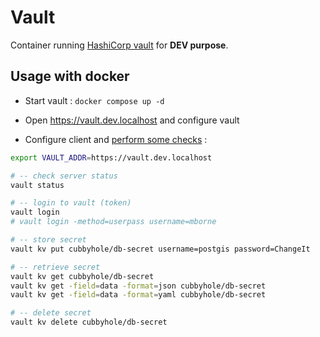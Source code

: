 # Vault

Container running [HashiCorp vault](https://www.vaultproject.io/) for **DEV purpose**.

## Usage with docker

* Start vault : `docker compose up -d`

* Open https://vault.dev.localhost and configure vault

* Configure client and [perform some checks](https://learn.hashicorp.com/vault?track=getting-started#getting-started) :

```bash
export VAULT_ADDR=https://vault.dev.localhost

# -- check server status
vault status

# -- login to vault (token)
vault login
# vault login -method=userpass username=mborne

# -- store secret
vault kv put cubbyhole/db-secret username=postgis password=ChangeIt

# -- retrieve secret
vault kv get cubbyhole/db-secret
vault kv get -field=data -format=json cubbyhole/db-secret
vault kv get -field=data -format=yaml cubbyhole/db-secret

# -- delete secret
vault kv delete cubbyhole/db-secret
```

